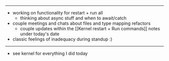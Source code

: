 
--- 
- working on functionality for restart + run all
	- thinking about async stuff and when to await/catch
- couple meetings and chats about files and type mapping refactors
	- couple updates within the [[Kernel restart + Run commands]] notes under today's date
- classic feelings of inadequacy during standup :) 

---
- see kernel for everything I did today